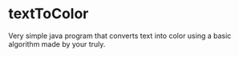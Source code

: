# textToColor
Very simple java program that converts text into color using a basic algorithm made by your truly.
